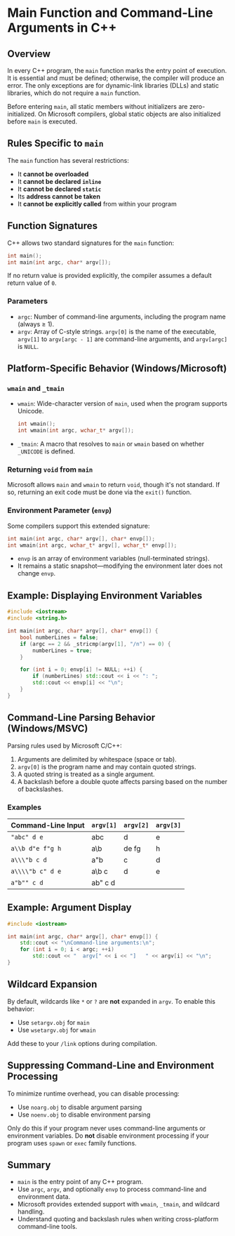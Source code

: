 # Main Function and Command-Line Arguments in C++

## Overview

In every C++ program, the `main` function marks the entry point of execution. It is essential and must be defined; otherwise, the compiler will produce an error. The only exceptions are for dynamic-link libraries (DLLs) and static libraries, which do not require a `main` function.

Before entering `main`, all static members without initializers are zero-initialized. On Microsoft compilers, global static objects are also initialized before `main` is executed.

## Rules Specific to `main`

The `main` function has several restrictions:

- It **cannot be overloaded**
- It **cannot be declared `inline`**
- It **cannot be declared `static`**
- Its **address cannot be taken**
- It **cannot be explicitly called** from within your program

## Function Signatures

C++ allows two standard signatures for the `main` function:

```cpp
int main();
int main(int argc, char* argv[]);
```

If no return value is provided explicitly, the compiler assumes a default return value of `0`.

### Parameters

- `argc`: Number of command-line arguments, including the program name (always ≥ 1).
- `argv`: Array of C-style strings. `argv[0]` is the name of the executable, `argv[1]` to `argv[argc - 1]` are command-line arguments, and `argv[argc]` is `NULL`.

## Platform-Specific Behavior (Windows/Microsoft)

### `wmain` and `_tmain`

- `wmain`: Wide-character version of `main`, used when the program supports Unicode.

  ```cpp
  int wmain();
  int wmain(int argc, wchar_t* argv[]);
  ```

- `_tmain`: A macro that resolves to `main` or `wmain` based on whether `_UNICODE` is defined.

### Returning `void` from `main`

Microsoft allows `main` and `wmain` to return `void`, though it's not standard. If so, returning an exit code must be done via the `exit()` function.

### Environment Parameter (`envp`)

Some compilers support this extended signature:

```cpp
int main(int argc, char* argv[], char* envp[]);
int wmain(int argc, wchar_t* argv[], wchar_t* envp[]);
```

- `envp` is an array of environment variables (null-terminated strings).
- It remains a static snapshot—modifying the environment later does not change `envp`.

## Example: Displaying Environment Variables

```cpp
#include <iostream>
#include <string.h>

int main(int argc, char* argv[], char* envp[]) {
    bool numberLines = false;
    if (argc == 2 && _stricmp(argv[1], "/n") == 0) {
        numberLines = true;
    }

    for (int i = 0; envp[i] != NULL; ++i) {
        if (numberLines) std::cout << i << ": ";
        std::cout << envp[i] << "\n";
    }
}
```

## Command-Line Parsing Behavior (Windows/MSVC)

Parsing rules used by Microsoft C/C++:

1. Arguments are delimited by whitespace (space or tab).
2. `argv[0]` is the program name and may contain quoted strings.
3. A quoted string is treated as a single argument.
4. A backslash before a double quote affects parsing based on the number of backslashes.

### Examples

| Command-Line Input | `argv[1]` | `argv[2]` | `argv[3]` |
| ------------------ | --------- | --------- | --------- |
| `"abc" d e`        | abc       | d         | e         |
| `a\\b d"e f"g h`   | a\b       | de fg     | h         |
| `a\\\"b c d`       | a"b       | c         | d         |
| `a\\\\"b c" d e`   | a\b c     | d         | e         |
| `a"b"" c d`        | ab" c d   |           |           |

## Example: Argument Display

```cpp
#include <iostream>

int main(int argc, char* argv[], char* envp[]) {
    std::cout << "\nCommand-line arguments:\n";
    for (int i = 0; i < argc; ++i)
        std::cout << "  argv[" << i << "]   " << argv[i] << "\n";
}
```

## Wildcard Expansion

By default, wildcards like `*` or `?` are **not** expanded in `argv`. To enable this behavior:

- Use `setargv.obj` for `main`
- Use `wsetargv.obj` for `wmain`

Add these to your `/link` options during compilation.

## Suppressing Command-Line and Environment Processing

To minimize runtime overhead, you can disable processing:

- Use `noarg.obj` to disable argument parsing
- Use `noenv.obj` to disable environment parsing

Only do this if your program never uses command-line arguments or environment variables. Do **not** disable environment processing if your program uses `spawn` or `exec` family functions.

## Summary

- `main` is the entry point of any C++ program.
- Use `argc`, `argv`, and optionally `envp` to process command-line and environment data.
- Microsoft provides extended support with `wmain`, `_tmain`, and wildcard handling.
- Understand quoting and backslash rules when writing cross-platform command-line tools.
